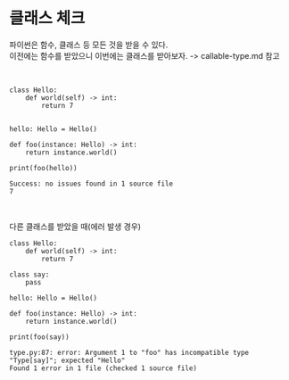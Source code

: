 # 클래스 체크

파이썬은 함수, 클래스 등 모든 것을 받을 수 있다.  
이전에는 함수를 받았으니 이번에는 클래스를 받아보자. -> callable-type.md 참고

<br>

```
class Hello:
    def world(self) -> int:
        return 7


hello: Hello = Hello()

def foo(instance: Hello) -> int:
    return instance.world()

print(foo(hello))
```

```
Success: no issues found in 1 source file
7
```

<br>

다른 클래스를 받았을 때(에러 발생 경우)

```
class Hello:
    def world(self) -> int:
        return 7

class say:
    pass

hello: Hello = Hello()

def foo(instance: Hello) -> int:
    return instance.world()

print(foo(say))
```

```
type.py:87: error: Argument 1 to "foo" has incompatible type "Type[say]"; expected "Hello"
Found 1 error in 1 file (checked 1 source file)
```